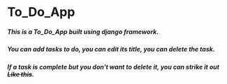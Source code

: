 # To_Do_App

##### This is a To_Do_App built using django framework.
##### You can add tasks to do, you can edit its title, you can delete the task. 

##### If a task is complete but you don't want to delete it, you can strike it out ~~Like this~~.
